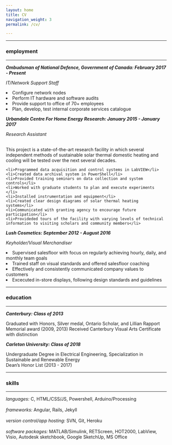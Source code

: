 ```yaml
---
layout: home
title: CV
navigation_weight: 3
permalink: /cv/

---
```


<div class = "article-container">

<div class = "cv">


<hr><h3>employment</h3><hr>

<i><b>Ombudsman of National Defence, Government of Canada: February 2017 - Present</b></i>

<p><i>IT/Network Support Staff</i>
	<li>Configure network nodes</li>
	<li>Perform IT hardware and software audits</li>
	<li>Provide support to office of 70+ employees</li>
	<li>Plan, develop, test internal corporate services catalogue</li>
</p>

<i><b>Urbandale Centre For Home Energy Research: January 2015 - January 2017</b></i>
<p><i>Research Assistant</i><br><br>

This project is a state-of-the-art research facility in which several independent  methods of sustainable solar thermal domestic heating and cooling will be tested over the next several decades. 


  	<li>Programmed data acquisition and control systems in LabVIEW</li>
	<li>Created data archival system in PowerShell</li>
	<li>Provided training seminars on data collection and system controls</li>
	<li>Worked with graduate students to plan and execute experiments </li>
	<li>Installed instrumentation and equipment</li>
  	<li>Created clear design diagrams of solar thermal heating systems</li> 
  	<li>Communicated with granting agency to encourage future participation</li>
    <li>Provideded tours of the facility with varying levels of technical information to visiting scholars and community members</li>
</p>

<i><b>Lush Cosmetics: September 2012 - August 2016</b></i>
<p>
<i>Keyholder/Visual Merchandiser</i>
    <li>Supervised salesfloor with focus on regularly achieving hourly, daily,	and monthly team goals</li>
	<li>Trained staff on visual standards and offered salesfloor coaching</li>
	<li>Effectively and consistently communicated company values to customers</li> 
	<li>Excecuted in-store displays, following design standards and guidelines</li>
</p>
<hr><h3>education</h3><hr>
	
<i><b>Canterbury: Class of 2013</b></i>
  <p>Graduated with Honors, Silver medal, Ontario Scholar, and Lillian Rapport Memorial award (2009, 2013) 
  Received Canterbury Visual Arts Certificate with distinction</p>

<i><b>Carleton University: Class of 2018</b></i>
<p>Undergraduate Degree in Electrical Engineering, Specialization in Sustainable and Renewable Energy<br>
Dean’s Honor List (2013 - 2017)</p>

<hr><h3>skills </h3>
<hr>

<p>

<i>languages:</i> C, HTML/CSS/JS, Powershell, Arduino/Processing<br><br>
<i>frameworks:</i> Angular, Rails, Jekyll<br><br>
<i>version control/app hosting:</i> SVN, Git, Heroku<br><br>
<i>software packages:</i> MATLAB/Simulink, RETScreen, HOT2000, LabView, Visio, Autodesk sketchbook, Google SketchUp, MS Office<br><br>


</p>

</div>
</div>

